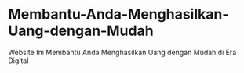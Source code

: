 # Membantu-Anda-Menghasilkan-Uang-dengan-Mudah
Website Ini Membantu Anda Menghasilkan Uang dengan Mudah di Era Digital
